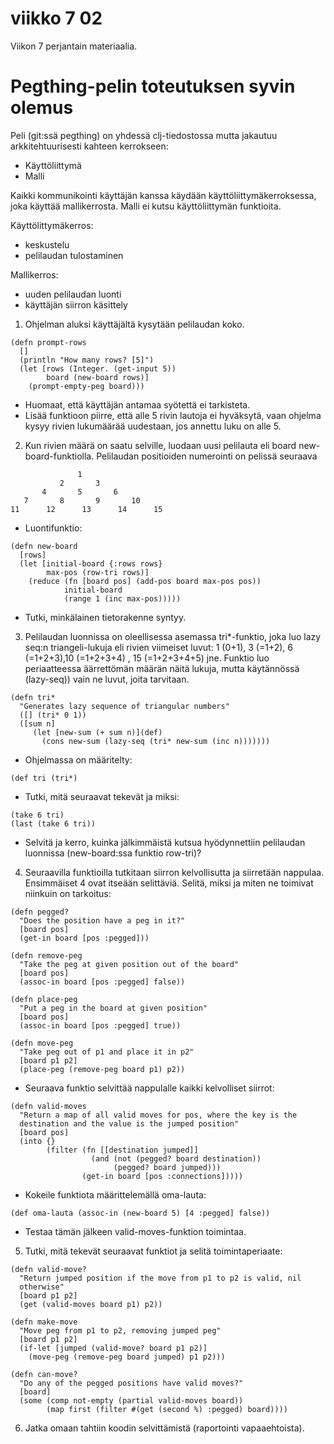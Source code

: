 # viikko 7 02

Viikon 7 perjantain materiaalia.

# Pegthing-pelin toteutuksen syvin olemus


Peli (git:ssä pegthing) on yhdessä clj-tiedostossa mutta jakautuu arkkitehtuurisesti kahteen kerrokseen:

* Käyttöliittymä
* Malli

Kaikki kommunikointi käyttäjän kanssa käydään käyttöliittymäkerroksessa, joka käyttää mallikerrosta. Malli ei kutsu käyttöliittymän funktioita.

Käyttölittymäkerros:
* keskustelu
* pelilaudan tulostaminen

Mallikerros:
* uuden pelilaudan luonti
* käyttäjän siirron käsittely


1. Ohjelman aluksi käyttäjältä kysytään pelilaudan koko.
```
(defn prompt-rows
  []
  (println "How many rows? [5]")
  (let [rows (Integer. (get-input 5))
        board (new-board rows)]
    (prompt-empty-peg board)))
```
 
* Huomaat, että käyttäjän antamaa syötettä ei tarkisteta.
* Lisää funktioon piirre, että alle 5 rivin lautoja ei hyväksytä, vaan ohjelma kysyy rivien lukumäärää uudestaan, jos annettu luku on alle 5.

2. Kun rivien määrä on saatu selville, luodaan uusi pelilauta eli board new-board-funktiolla.
Pelilaudan positioiden numerointi on pelissä seuraava
 ```
                1
            2       3
        4       5       6
    7       8       9       10
11      12      13      14      15
```
* Luontifunktio:
```
(defn new-board
  [rows]
  (let [initial-board {:rows rows}
        max-pos (row-tri rows)]
    (reduce (fn [board pos] (add-pos board max-pos pos))
            initial-board
            (range 1 (inc max-pos)))))
 ```
 
 * Tutki, minkälainen tietorakenne syntyy.
 
3. Pelilaudan luonnissa on oleellisessa asemassa tri*-funktio, joka luo lazy seq:n triangeli-lukuja eli rivien viimeiset luvut: 1 (0+1), 3 (=1+2), 6 (=1+2+3),10 (=1+2+3+4) , 15 (=1+2+3+4+5) jne. 
Funktio luo periaatteessa äärrettömän määrän näitä lukuja, mutta käytännössä (lazy-seq)) vain ne luvut, joita tarvitaan.
```
(defn tri*
  "Generates lazy sequence of triangular numbers"
  ([] (tri* 0 1))
  ([sum n]
     (let [new-sum (+ sum n)](def)
       (cons new-sum (lazy-seq (tri* new-sum (inc n)))))))
```
* Ohjelmassa on määritelty:
```
(def tri (tri*)
```

* Tutki, mitä seuraavat tekevät ja miksi:

```
(take 6 tri)
(last (take 6 tri))
```
* Selvitä ja kerro, kuinka jälkimmäistä kutsua hyödynnettiin pelilaudan luonnissa (new-board:ssa funktio row-tri)?

4. Seuraavilla funktioilla tutkitaan siirron kelvollisutta ja siirretään nappulaa. Ensimmäiset 4 ovat itseään selittäviä. Selitä, miksi ja miten ne toimivat niinkuin on tarkoitus:
```
(defn pegged?
  "Does the position have a peg in it?"
  [board pos]
  (get-in board [pos :pegged]))

(defn remove-peg
  "Take the peg at given position out of the board"
  [board pos]
  (assoc-in board [pos :pegged] false))

(defn place-peg
  "Put a peg in the board at given position"
  [board pos]
  (assoc-in board [pos :pegged] true))

(defn move-peg
  "Take peg out of p1 and place it in p2"
  [board p1 p2]
  (place-peg (remove-peg board p1) p2))

```
* Seuraava funktio selvittää nappulalle kaikki kelvolliset siirrot:

```
(defn valid-moves
  "Return a map of all valid moves for pos, where the key is the
  destination and the value is the jumped position"
  [board pos]
  (into {}
        (filter (fn [[destination jumped]]
                  (and (not (pegged? board destination))
                       (pegged? board jumped)))
                (get-in board [pos :connections]))))
```

* Kokeile funktiota määrittelemällä oma-lauta:
```
(def oma-lauta (assoc-in (new-board 5) [4 :pegged] false))
```

* Testaa tämän jälkeen valid-moves-funktion toimintaa.

5. Tutki, mitä tekevät seuraavat funktiot ja selitä toimintaperiaate:

```
(defn valid-move?
  "Return jumped position if the move from p1 to p2 is valid, nil
  otherwise"
  [board p1 p2]
  (get (valid-moves board p1) p2))

(defn make-move
  "Move peg from p1 to p2, removing jumped peg"
  [board p1 p2]
  (if-let [jumped (valid-move? board p1 p2)]
    (move-peg (remove-peg board jumped) p1 p2)))

(defn can-move?
  "Do any of the pegged positions have valid moves?"
  [board]
  (some (comp not-empty (partial valid-moves board))
        (map first (filter #(get (second %) :pegged) board))))

```

6. Jatka omaan tahtiin koodin selvittämistä (raportointi vapaaehtoista).






 


 





 
 






